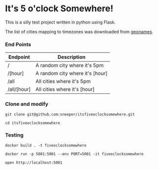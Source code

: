 # It's 5 o'clock Somewhere!


This is a silly test project written in python using Flask.

The list of cities mapping to timezones was downloaded from [geonames](http://download.geonames.org/export/dump/).

 
### End Points

| Endpoint   | Description |
| ---------- | ----------- |
| /          | A random city where it's 5pm |
| /[hour]    | A random city where it's [hour] |
| /all       | All cities where it's 5pm |
| /all/[hour]| All cities where it's [hour] |

### Clone and modify

```
git clone git@github.com:sneeper/itsfiveoclocksomewhere.git

cd itsfiveoclocksomewhere
```

### Testing


```
docker build . -t fiveoclocksomewhere

docker run -p 5001:5001 --env PORT=5001 -it fiveoclocksomewhere

open http://localhost:5001
```

